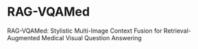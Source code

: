 # RAG-VQAMed
RAG-VQAMed: Stylistic Multi-Image Context Fusion    for Retrieval-Augmented Medical Visual Question Answering
